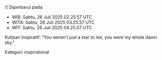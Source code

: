 ⏰ Diperbarui pada:
- WIB: Sabtu, 26 Juli 2025 02.25.57 UTC
- WITA: Sabtu, 26 Juli 2025 03.25.57 UTC
- WIT: Sabtu, 26 Juli 2025 04.25.57 UTC

Kutipan Inspiratif:
"You weren't just a star to me, you were my whole damn sky."


Kategori: inspirational

